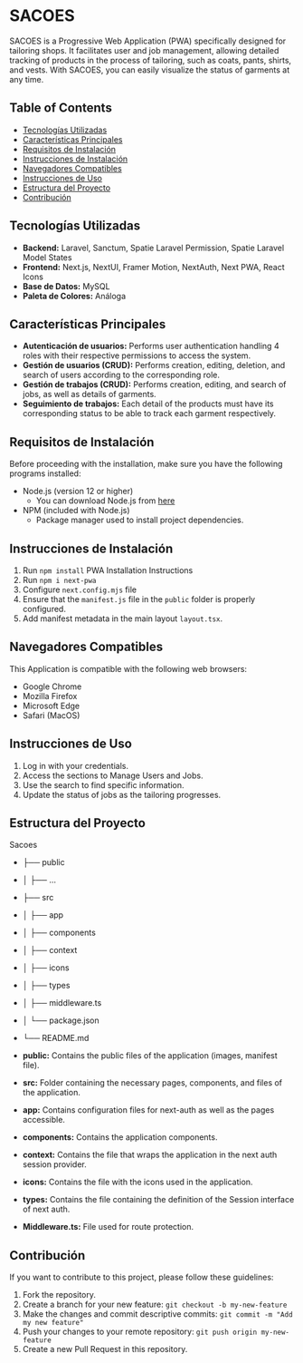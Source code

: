 # SACOES

SACOES is a Progressive Web Application (PWA) specifically designed for tailoring shops. It facilitates user and job management, allowing detailed tracking of products in the process of tailoring, such as coats, pants, shirts, and vests. With SACOES, you can easily visualize the status of garments at any time.

## Table of Contents

-   [Tecnologías Utilizadas](#tecnologías-utilizadas)
-   [Características Principales](#características-principales)
-   [Requisitos de Instalación](#requisitos-de-instalación)
-   [Instrucciones de Instalación](#instrucciones-de-instalación)
-   [Navegadores Compatibles](#navegadores-compatibles)
-   [Instrucciones de Uso](#instrucciones-de-uso)
-   [Estructura del Proyecto](#estructura-del-proyecto)
-   [Contribución](#contribución)

## Tecnologías Utilizadas

-   **Backend:** Laravel, Sanctum, Spatie Laravel Permission, Spatie Laravel Model States
-   **Frontend:** Next.js, NextUI, Framer Motion, NextAuth, Next PWA, React Icons
-   **Base de Datos:** MySQL
-   **Paleta de Colores:** Análoga

## Características Principales

-   **Autenticación de usuarios:** Performs user authentication handling 4 roles with their respective permissions to access the system.
-   **Gestión de usuarios (CRUD):** Performs creation, editing, deletion, and search of users according to the corresponding role.
-   **Gestión de trabajos (CRUD):** Performs creation, editing, and search of jobs, as well as details of garments.
-   **Seguimiento de trabajos:** Each detail of the products must have its corresponding status to be able to track each garment respectively.

## Requisitos de Instalación

Before proceeding with the installation, make sure you have the following programs installed:

-   Node.js (version 12 or higher)
    -   You can download Node.js from [here](https://nodejs.org)
-   NPM (included with Node.js)
    -   Package manager used to install project dependencies.

## Instrucciones de Instalación

1. Run `npm install`
   PWA Installation Instructions
1. Run `npm i next-pwa`
1. Configure `next.config.mjs` file
1. Ensure that the `manifest.js` file in the `public` folder is properly configured.
1. Add manifest metadata in the main layout `layout.tsx`.

## Navegadores Compatibles

This Application is compatible with the following web browsers:

-   Google Chrome
-   Mozilla Firefox
-   Microsoft Edge
-   Safari (MacOS)

## Instrucciones de Uso

1. Log in with your credentials.
1. Access the sections to Manage Users and Jobs.
1. Use the search to find specific information.
1. Update the status of jobs as the tailoring progresses.

## Estructura del Proyecto

Sacoes

-   ├── public
-   │ ├── ...
-   ├── src
-   │ ├── app
-   │ ├── components
-   │ ├── context
-   │ ├── icons
-   │ ├── types
-   │ ├── middleware.ts
-   │ └── package.json
-   └── README.md

-   **public:** Contains the public files of the application (images, manifest file).
-   **src:** Folder containing the necessary pages, components, and files of the application.
-   **app:** Contains configuration files for next-auth as well as the pages accessible.
-   **components:** Contains the application components.
-   **context:** Contains the file that wraps the application in the next auth session provider.
-   **icons:** Contains the file with the icons used in the application.
-   **types:** Contains the file containing the definition of the Session interface of next auth.
-   **Middleware.ts:** File used for route protection.

## Contribución

If you want to contribute to this project, please follow these guidelines:

1. Fork the repository.
2. Create a branch for your new feature: `git checkout -b my-new-feature`
3. Make the changes and commit descriptive commits: `git commit -m "Add my new feature"`
4. Push your changes to your remote repository: `git push origin my-new-feature`
5. Create a new Pull Request in this repository.
